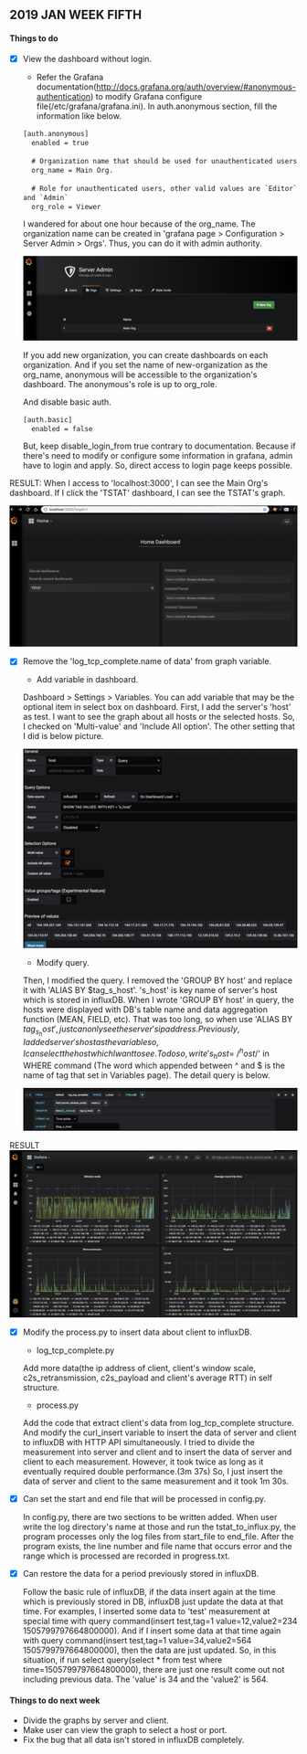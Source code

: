 ## 2019 JAN WEEK FIFTH

#### Things to do

- [x] View the dashboard without login.

	- Refer the Grafana documentation(http://docs.grafana.org/auth/overview/#anonymous-authentication) to modify Grafana configure file(/etc/grafana/grafana.ini).
	In auth.anonymous section, fill the information like below.
	
	<pre><code>[auth.anonymous]
	enabled = true

	# Organization name that should be used for unauthenticated users
	org_name = Main Org.

	# Role for unauthenticated users, other valid values are `Editor` and `Admin`
	org_role = Viewer</pre></code>
	
	I wandered for about one hour because of the org_name. The organization name can be created in 'grafana page > Configuration > Server Admin > Orgs'. Thus, you can do it with admin authority. 

	![org_name](./img/org_name.png)

	If you add new organization, you can create dashboards on each organization. And if you set the name of new-organization as the org_name, anonymous will be accessible to the organization's dashboard. The anonymous's role is up to org_role.

	And disable basic auth.

	<pre><code>[auth.basic]
	enabled = false</pre></code>

	But, keep disable_login_from true contrary to documentation. Because if there's need to modify or configure some information in grafana, admin have to login and apply. So, direct access to login page keeps possible.

RESULT: When I access to 'localhost:3000', I can see the Main Org's dashboard. If I click the 'TSTAT' dashboard, I can see the TSTAT's graph.

![access_capture](./img/access_capture.png)

- [x] Remove the 'log_tcp_complete.name of data' from graph variable.

	- Add variable in dashboard.

	Dashboard > Settings > Variables. You can add variable that may be the optional item in select box on dashboard. First, I add the server's 'host' as test. I want to see the graph about all hosts or the selected hosts. So, I checked on 'Multi-value' and 'Include All option'. The other setting that I did is below picture.

	![setting_variable](./img/setting_variable.png)

	- Modify query.

	Then, I modified the query. I removed the 'GROUP BY host' and replace it with 'ALIAS BY $tag_s_host'. 's_host' is key name of server's host which is stored in influxDB. When I wrote 'GROUP BY host' in query, the hosts were displayed with DB's table name and data aggregation function (MEAN, FIELD, etc). That was too long, so when use 'ALIAS BY $tag_s_host', just can only see the server's ip address. Previously, I added server's host as the variable so, I can select the host which I want to see. To do so, write 's_host=~/^host$/' in WHERE command (The word which appended between ^ and $ is the name of tag that set in Variables page).  The detail query is below.

	![detail_query](./img/detail_query.png)

RESULT
![shorten_name](./img/shorten_name.png)

- [x] Modify the process.py to insert data about client to influxDB.

	- log_tcp_complete.py

	Add more data(the ip address of client, client's window scale, c2s_retransmission, c2s_payload and client's average RTT) in self structure.

	- process.py

	Add the code that extract client's data from log_tcp_complete structure. And modify the curl_insert variable to insert the data of server and client to influxDB with HTTP API simultaneously. I tried to divide the measurement into server and client and to insert the data of server and client to each measurement. However, it took twice as long as it eventually required double performance.(3m 37s) So, I just insert the data of server and client to the same measurement and it took 1m 30s.

- [x] Can set the start and end file that will be processed in config.py.

	In config.py, there are two sections to be written added. When user write the log directory's name at those and run the tstat_to_influx.py, the program processes only the log files from start_file to end_file. After the program exists, the line number and file name that occurs error and the range which is processed are recorded in progress.txt.

- [x] Can restore the data for a period previously stored in influxDB.

	Follow the basic rule of influxDB, if the data insert again at the time which is previously stored in DB, influxDB just update the data at that time. For examples, I inserted some data to 'test' measurement at special time with query command(insert test,tag=1 value=12,value2=234 1505799797664800000). And if I insert some data at that time again with query command(insert test,tag=1 value=34,value2=564 1505799797664800000), then the data are just updated. So, in this situation, if run select query(select * from test where time=1505799797664800000), there are just one result come out not including previous data. The 'value' is 34 and the 'value2' is 564.
	
#### Things to do next week

- Divide the graphs by server and client.
- Make user can view the graph to select a host or port.
- Fix the bug that all data isn't stored in influxDB completely.

